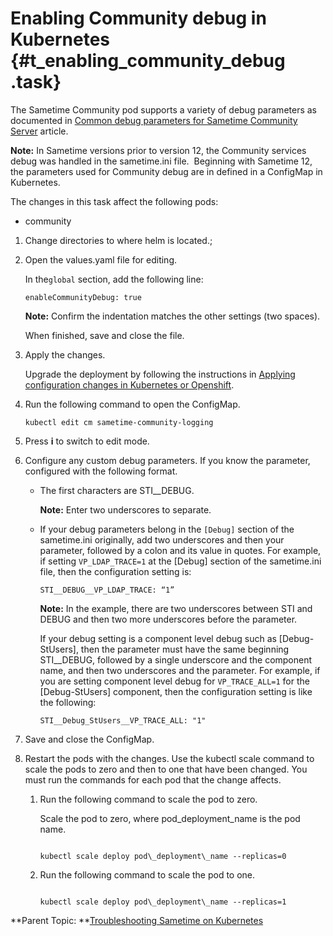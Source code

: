# Enabling Community debug in Kubernetes {#t_enabling_community_debug .task}

The Sametime Community pod supports a variety of debug parameters as documented in [Common debug parameters for Sametime Community Server](https://support.hcltechsw.com/csm?id=kb_article&sysparm_article=KB0079079) article.

**Note:** In Sametime versions prior to version 12, the Community services debug was handled in the sametime.ini file.  Beginning with Sametime 12, the parameters used for Community debug are in defined in a ConfigMap in Kubernetes.

The changes in this task affect the following pods:

-   community

1.  Change directories to where helm is located.;

2.  Open the values.yaml file for editing.

    In the`global` section, add the following line:

    ``` {#codeblock_y1k_bsw_mvb}
    enableCommunityDebug: true
    ```

    **Note:** Confirm the indentation matches the other settings \(two spaces\).

    When finished, save and close the file.

3.  Apply the changes.

    Upgrade the deployment by following the instructions in [Applying configuration changes in Kubernetes or Openshift](apply_configchanges_kubernetes.md).

4.  Run the following command to open the ConfigMap.

    ``` {#codeblock_hvq_psw_mvb}
    kubectl edit cm sametime-community-logging
    ```

5.  Press **i** to switch to edit mode.

6.  Configure any custom debug parameters. If you know the parameter, configured with the following format.

    -   The first characters are STI\_\_DEBUG.

        **Note:** Enter two underscores to separate.

    -   If your debug parameters belong in the `[Debug]` section of the sametime.ini originally, add two underscores and then your parameter, followed by a colon and its value in quotes. For example, if setting `VP_LDAP_TRACE=1` at the \[Debug\] section of the sametime.ini file, then the configuration setting is:

        ``` {#codeblock_x1n_zsw_mvb}
        STI__DEBUG__VP_LDAP_TRACE: “1”
        ```

        **Note:** In the example, there are two underscores between STI and DEBUG and then two more underscores before the parameter.

        If your debug setting is a component level debug such as \[Debug-StUsers\], then the parameter must have the same beginning STI\_\_DEBUG, followed by a single underscore and the component name, and then two underscores and the parameter. For example, if you are setting component level debug for `VP_TRACE_ALL=1` for the \[Debug-StUsers\] component, then the configuration setting is like the following:

        ``` {#codeblock_z1n_zsw_mvb}
        STI__Debug_StUsers__VP_TRACE_ALL: "1"
        ```

7.  Save and close the ConfigMap.

8.  Restart the pods with the changes. Use the kubectl scale command to scale the pods to zero and then to one that have been changed. You must run the commands for each pod that the change affects.

    1.  Run the following command to scale the pod to zero.

        Scale the pod to zero, where pod\_deployment\_name is the pod name.

        ``` {#codeblock_cwz_mwc_d5b}
        
        kubectl scale deploy pod\_deployment\_name --replicas=0
        
        ```

    2.  Run the following command to scale the pod to one.

        ``` {#codeblock_i2c_4wc_d5b}
        
        kubectl scale deploy pod\_deployment\_name --replicas=1
        ```


**Parent Topic: **[Troubleshooting Sametime on Kubernetes](t_troubleshooting_sametime_kubernetes.md)

